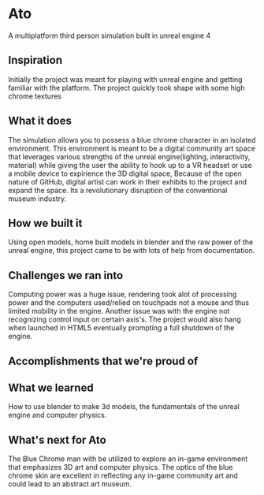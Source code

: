 # Ato
A multiplatform third person simulation built in unreal engine 4

## Inspiration
Initially the project was meant for playing with unreal engine and getting familiar with the platform. The project quickly took shape with some high chrome textures

## What it does
The simulation allows you to possess a blue chrome character in an isolated environment. This environment is meant to be a digital community art space that leverages various strengths of the unreal engine(lighting, interactivity, material) while giving the user the ability to hook up to a VR headset or use a mobile device to expirience the 3D digital space, Because of the open nature of GitHub, digital artist can work in their exhibits to the project and expand the space. Its a revolutionary disruption of the conventional museum industry.

## How we built it
Using open models, home built models in blender and the raw power of the unreal engine, this project came to be with lots of help from documentation.

## Challenges we ran into
Computing power was a huge issue, rendering took alot of processing power and the computers used/relied on touchpads not a mouse and thus limited mobility in the engine. Another issue was with the engine not recognizing control input on certain axis's. The project would also hang when launched in HTML5 eventually prompting a full shutdown of the engine.

## Accomplishments that we're proud of

## What we learned
How to use blender to make 3d models, the fundamentals of the unreal engine and computer physics.

## What's next for Ato
The Blue Chrome man with be utilized to explore an in-game environment that emphasizes 3D art and computer physics. The optics of the blue chrome skin are excellent in reflecting any in-game community art and could lead to an abstract art museum. 
